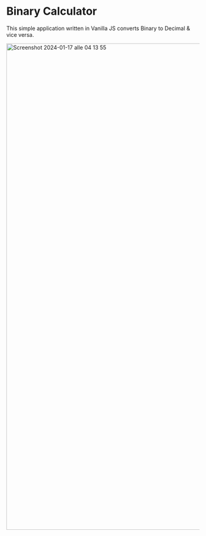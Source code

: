 # Binary Calculator
This simple application written in Vanilla JS converts Binary to Decimal & vice versa.

<img width="1269" alt="Screenshot 2024-01-17 alle 04 13 55" src="https://github.com/yannickBona/binary-calculator/assets/105713790/5355f4d0-923f-47d5-bdc4-cb1ba1baeee3">
